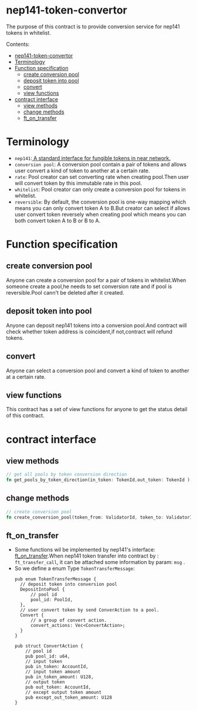 # nep141-token-convertor

The purpose of this contract is to provide conversion service for nep141 tokens in whitelist.

Contents:

- [nep141-token-convertor](#nep141-token-convertor)
- [Terminology](#terminology)
- [Function specification](#function-specification)
  - [create conversion pool](#create-conversion-pool)
  - [deposit token into pool](#deposit-token-into-pool)
  - [convert](#convert)
  - [view functions](#view-functions)
- [contract interface](#contract-interface)
  - [view methods](#view-methods)
  - [change methods](#change-methods)
  - [ft_on_transfer](#ft_on_transfer)

# Terminology

- `nep141`:[ A standard interface for fungible tokens in near network.](https://nomicon.io/Standards/FungibleToken/Core)
- `conversion pool`: A conversion pool contain a pair of tokens and allows user convert a kind of token to another at a certain rate.
- `rate`: Pool creator can set converting rate when creating pool.Then user will convert token by this immutable rate in this pool.
- `whitelist`: Pool creator can only create a conversion pool for tokens in whitelist.
- `reversible`: By default, the conversion pool is one-way mapping which means you can only convert token A to B.But creator can select if allows user convert token reversely when creating pool which means you can both convert token A  to B or B to A.

# Function specification

## create conversion pool

Anyone can create a conversion pool for a pair of tokens in whitelist.When someone create a pool,he needs to set conversion rate and if pool is reversible.Pool cann't be deleted after it created.

## deposit token into pool

Anyone can deposit nep141 tokens into a conversion pool.And contract will check whether token address is coincident,if not,contract will refund tokens.

## convert

Anyone can select a conversion pool and convert a kind of token to another at a certain rate.

## view functions

This contract has a set of view functions for anyone to get the status detail of this contract.

# contract interface

## view methods

```rust
// get all pools by token conversion direction
fn get_pools_by_token_direction(in_token: TokenId,out_token: TokenId )->Vec<ConversionPool>;
```

## change methods

```rust
// create conversion pool
fn create_conversion_pool(token_from: ValidatorId, token_to: ValidatorId,is_reversible: bool,rate: u32)
```

## ft_on_transfer

- Some functions wil be implemented by nep141's interface: [ft_on_transfer](https://nomicon.io/Standards/FungibleToken/Core#reference-level-explanation).When nep141 token transfer into contract by : `ft_transfer_call`, it can be attached some information by param:  `msg` .
- So we define a enum Type `TokenTransferMessage`:
  ```
  pub enum TokenTransferMessage {
  	// deposit token into conversion pool
  	DepositIntoPool {
  		// pool id
  		pool_id: PoolId,
  	},
  	// user convert token by send ConverAction to a pool.
  	Convert {
  		// a group of convert action.
  		convert_actions: Vec<ConvertAction>;
  	}
  }
  
  pub struct ConvertAction {
      // pool id
      pub pool_id: u64,
      // input token
      pub in_token: AccountId,
      // input token amount
      pub in_token_amount: U128,
      // output token
      pub out_token: AccountId,
      // except output token amount
      pub except_out_token_amount: U128
  }
  ```
